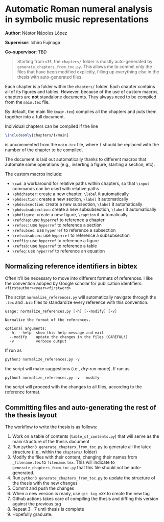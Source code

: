 # Automatic Roman numeral analysis in symbolic music representations

**Author**: Néstor Nápoles López

**Supervisor**: Ichiro Fujinaga

**Co-supervisor**: TBD

> Starting from `v35`, the `chapters/` folder is mostly auto-generated by `generate_chapters_from_toc.py`. This allows me to commit only the files that have been modified explicitly, filling up everything else in the thesis with auto-generated files.

Each chapter is a folder within the `chapters/` folder.
Each chapter contains all of its figures and tables.
However, because of the use of custom macros, chapters are **not** standalone documents.
They always need to be compiled from the `main.tex` file.

By default, the main file (`main.tex`) compiles all the chapters and puts them together into a full document.

Individual chapters can be compiled if the line

```latex
\includeonly{chapters/1/main}
```

is uncommented from the `main.tex` file, where `1` should be replaced with the number of the chapter to be compiled.

The document is laid out automatically thanks to different macros that automate some operations (e.g., inserting a figure, starting a section, etc).

The custom macros include:

- `\cwd`: a workaround for relative paths within chapters, so that `\input` commands can be used with relative paths
- `\phdchapter`: create a new chapter, `\label` it automatically
- `\phdsection`: create a new section, `\label` it automatically
- `\phdsubsection`: create a new subsection, `\label` it automatically
- `\phdsubsubsection`: create a new subsubsection, `\label` it automatically
- `\phdfigure`: create a new figure, `\caption` it automatically
- `\refchap`: use `hyperref` to reference a chapter
- `\refsec`: use `hyperref` to reference a section
- `\refsubsec`: use `hyperref` to reference a subsection
- `\refsubsubsec`: use `hyperref` to reference a subsubsection
- `\reffig`: use `hyperref` to reference a figure
- `\reftab`: use `hyperref` to reference a table
- `\refeq`: use `hyperref` to reference an equation


## Normalizing reference identifiers in bibtex

Often it'll be necessary to move into different formats of references.
I like the convention adoped by Google scholar for publication identifiers: `<firstauthor><year><firstword>`

The script `normalize_references.py` will automatically navigate through the `.tex` and `.bib` files to standardize
every reference with this convention.

```
usage: normalize_references.py [-h] [--modify] [-v]

Normalize the format of the references.

optional arguments:
  -h, --help  show this help message and exit
  --modify    update the changes in the files (CAREFUL!)
  -v          verbose output
```

If run as

```python
python3 normalize_references.py -v
```

the script will make suggestions (i.e., *dry-run* mode). If run as
```python
python3 normalize_references.py -v --modify
```

the script will proceed with the changes to all files, according to the reference format.

## Committing files and auto-generating the rest of the thesis layout

The workflow to write the thesis is as follows:

1. Work on a table of contents (`table_of_contents.py`) that will serve as the main structure of the thesis document
2. Run `python3 generate_chapters_from_toc.py` to generate all the latex structure (i.e., within the `chapters/` folder)
3. Modify the files with their content, changing their names from `_filename.tex` to `filename.tex`. This will indicate to `generate_chapters_from_toc.py` that this file should not be auto-generated.
4. Run `python3 generate_chapters_from_toc.py` to update the structure of the thesis with the new changes
5. Commit and push the changes
6. When a new version is ready, use `git tag vXX` to create the new tag
7. Github actions takes care of compiling the thesis and diffing this version against the previous tag
8. Repeat 3--7 until thesis is complete
9. Hopefully graduate.
